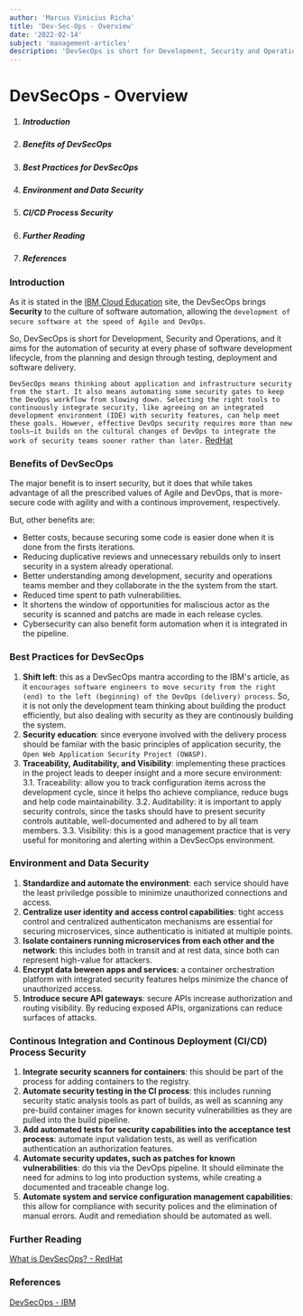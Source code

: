 ```yaml
---
author: 'Marcus Vinicius Richa'
title: 'Dev-Sec-Ops - Overview'
date: '2022-02-14'
subject: 'management-articles'
description: 'DevSecOps is short for Development, Security and Operations, and it aims for the automation of security at every phase of software development lifecycle, from the planning and design through testing, deployment and software delivery.'
---
```


# DevSecOps - Overview

1. ##### Introduction  
2. ##### Benefits of DevSecOps
3. ##### Best Practices for DevSecOps
4. ##### Environment and Data Security
5. ##### CI/CD Process Security
6. ##### Further Reading
7. ##### References

### Introduction

As it is stated in the [IBM Cloud Education](https://www.ibm.com/cloud/learn/devsecops) site, the DevSecOps brings **Security** to the culture of software automation, allowing the `development of secure software at the speed of Agile and DevOps`.

So, DevSecOps is short for Development, Security and Operations, and it aims for the automation of security at every phase of software development lifecycle, from the planning and design through testing, deployment and software delivery.

`DevSecOps means thinking about application and infrastructure security from the start. It also means automating some security gates to keep the DevOps workflow from slowing down. Selecting the right tools to continuously integrate security, like agreeing on an integrated development environment (IDE) with security features, can help meet these goals. However, effective DevOps security requires more than new tools—it builds on the cultural changes of DevOps to integrate the work of security teams sooner rather than later.`
[RedHat](https://www.redhat.com/en/topics/devops/what-is-devsecops)


### Benefits of DevSecOps

The major benefit is to insert security, but it does that while takes advantage of all the prescribed values of Agile and DevOps, that is more-secure code with agility and with a continous improvement, respectively.

But, other benefits are:

- Better costs, because securing some code is easier done when it is done from the firsts iterations.
- Reducing duplicative reviews and unnecessary rebuilds only to insert security in a system already operational.
- Better understanding among development, security and operations teams member and they collaborate in the the system from the start.
- Reduced time spent to path vulnerabilities.
- It shortens the window of opportunities for maliscious actor as the security is scanned and patchs are made in each release cycles.
- Cybersecurity can also benefit form automation when it is integrated in the pipeline.

### Best Practices for DevSecOps

1. **Shift left**: this as a DevSecOps mantra according to the IBM's article, as it `encourages software engineers to move security from the right (end) to the left (beginning) of the DevOps (delivery) process`. So, it is not only the development team thinking about building the product efficiently, but also dealing with security as they are continously building the system.
2. **Security education**: since everyone involved with the delivery process should be famiiar with the basic principles of application security, the `Open Web Application Security Project (OWASP)`.
3. **Traceability, Auditability, and Visibility**: implementing these practices in the project leads to deeper insight and a more secure environment:     
	3.1. Traceability: allow you to track configuration items across the development cycle, since it helps tho achieve compliance, reduce bugs and help code maintainability.
	3.2. Auditability: it is important to apply security controls, since the tasks should have to present security controls autitable, well-documented and adhered to by all team members.
	3.3. Visibility: this is a good management practice that is very useful for monitoring and alerting within a DevSecOps environment.


### Environment and Data Security

1. **Standardize and automate the environment**: each service should have the least priviledge possible to minimize unauthorized connections and access.
2. **Centralize user identity and access control capabilities**: tight access control and centralized authenticaton mechanisms are essential for securing microservices, since authenticatio is initiated at multiple points.
3. **Isolate containers running microservices from each other and the network**: this includes both in transit and at rest data, since both can represent high-value for attackers.
4. **Encrypt data beween apps and services**: a container orchestration platform with integrated security features helps minimize the chance of unauthorized access.
5. **Introduce secure API gateways**: secure APIs increase authorization and routing visibility. By reducing exposed APIs, organizations can reduce surfaces of attacks.


### Continous Integration and Continous Deployment (CI/CD) Process Security

1. **Integrate security scanners for containers**: this should be part of the process for adding containers to the registry.
2. **Automate security testing in the CI process**: this includes running security static analysis tools as part of builds, as well as scanning any pre-build container images for known security vulnerabilities as they are pulled into the build pipeline.
3. **Add automated tests for security capabilities into the acceptance test process**: automate input validation tests, as well as verification authentication an authorization features.
4. **Automate security updates, such as patches for known vulnerabilities**: do this via the DevOps pipeline. It should eliminate the need for admins to log into production systems, while creating a documented and traceable change log.
5. **Automate system and service configuration management capabilities**: this allow for compliance with security polices and the elimination of manual errors. Audit and remediation should be automated as well.



### Further Reading


[What is DevSecOps? - RedHat](https://www.redhat.com/en/topics/devops/what-is-devsecops)


### References


[DevSecOps - IBM](https://www.ibm.com/cloud/learn/devsecops)



